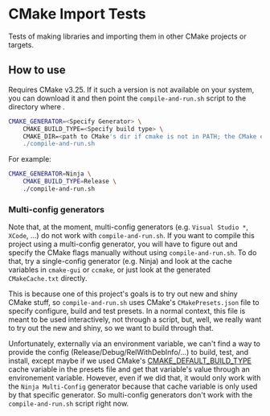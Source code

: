 # CMake Import Tests

Tests of making libraries and importing them in other CMake projects or
targets.

## How to use

Requires CMake v3.25. If it such a version is not available on your system, you can download it and then point the `compile-and-run.sh` script to the directory where .

```sh
CMAKE_GENERATOR=<Specify Generator> \
	CMAKE_BUILD_TYPE=<Specify build type> \
    CMAKE_DIR=<path to CMake's dir if cmake is not in PATH; the CMake executable is "${CMAKE_DIR}/bin/cmake"> \
    ./compile-and-run.sh
```

For example:

```sh
CMAKE_GENERATOR=Ninja \
	CMAKE_BUILD_TYPE=Release \
    ./compile-and-run.sh
```

### Multi-config generators

Note that, at the moment, multi-config generators (e.g. `Visual Studio *`, `XCode`, ...) do not work with `compile-and-run.sh`. If you want to compile this project using a multi-config generator, you will have to figure out and specify the CMake flags manually without using `compile-and-run.sh`. To do that, try a single-config generator (e.g. Ninja) and look at the cache variables in `cmake-gui` or `ccmake`, or just look at the generated `CMakeCache.txt` directly.

This is because one of this project's goals is to try out new and shiny CMake stuff, so `compile-and-run.sh` uses CMake's `CMakePresets.json` file to specify configure, build and test presets. In a normal context, this file is meant to be used interactively, not through a script, but, well, we really want to try out the new and shiny, so we want to build through that.

Unfortunately, externally via an environment variable, we can't find a way to provide the config (Release/Debug/RelWithDebInfo/...) to build, test, and install, except maybe if we used CMake's [CMAKE_DEFAULT_BUILD_TYPE](https://cmake.org/cmake/help/latest/variable/CMAKE_DEFAULT_BUILD_TYPE.html#variable:CMAKE_DEFAULT_BUILD_TYPE) cache variable in the presets file and get that variable's value through an environement variable. However, even if we did that, it would only work with the `Ninja Multi-Config` generator because that cache variable is only used by that specific generator. So multi-config generators don't work with the `compile-and-run.sh` script right now.


